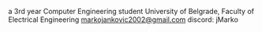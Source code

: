 
a 3rd year Computer Engineering student
University of Belgrade, Faculty of Electrical Engineering
markojankovic2002@gmail.com
discord: jMarko
